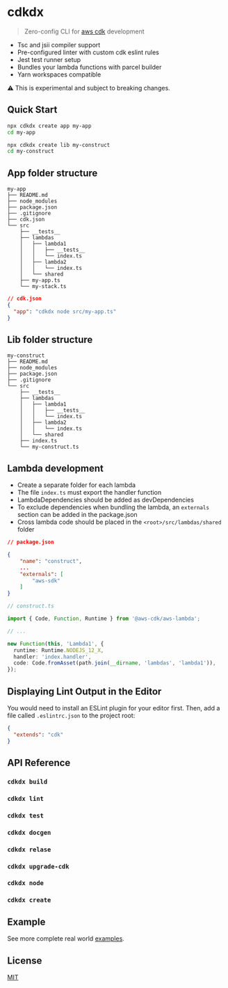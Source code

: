 # cdkdx

> Zero-config CLI for [aws cdk](https://github.com/awslabs/aws-cdk) development

- Tsc and jsii compiler support
- Pre-configured linter with custom cdk eslint rules
- Jest test runner setup
- Bundles your lambda functions with parcel builder
- Yarn workspaces compatible

:warning: This is experimental and subject to breaking changes.

## Quick Start

```sh
npx cdkdx create app my-app
cd my-app
```

```sh
npx cdkdx create lib my-construct
cd my-construct
```

## App folder structure

```
my-app
├── README.md
├── node_modules
├── package.json
├── .gitignore
├── cdk.json
└── src
    ├── __tests__
    ├── lambdas
    │   ├── lambda1
    │   │   ├── __tests__
    │   │   └── index.ts
    │   ├── lambda2
    │   │   └── index.ts
    │   └── shared
    ├── my-app.ts
    └── my-stack.ts
```

```json
// cdk.json
{
  "app": "cdkdx node src/my-app.ts"
}
```

## Lib folder structure

```
my-construct
├── README.md
├── node_modules
├── package.json
├── .gitignore
└── src
    ├── __tests__
    ├── lambdas
    │   ├── lambda1
    │   │   ├── __tests__
    │   │   └── index.ts
    │   ├── lambda2
    │   │   └── index.ts
    │   └── shared
    ├── index.ts
    └── my-construct.ts
```

## Lambda development

- Create a separate folder for each lambda
- The file `index.ts` must export the handler function
- LambdaDependencies should be added as devDependencies
- To exclude dependencies when bundling the lambda, an `externals` section can be added in the package.json
- Cross lambda code should be placed in the `<root>/src/lambdas/shared` folder

```json
// package.json

{
    "name": "construct",
    ...
    "externals": [
        "aws-sdk"
    ]
}
```

```typescript
// construct.ts

import { Code, Function, Runtime } from '@aws-cdk/aws-lambda';

// ...

new Function(this, 'Lambda1', {
  runtime: Runtime.NODEJS_12_X,
  handler: 'index.handler',
  code: Code.fromAsset(path.join(__dirname, 'lambdas', 'lambda1')),
});
```

## Displaying Lint Output in the Editor

You would need to install an ESLint plugin for your editor first. Then, add a file called `.eslintrc.json` to the project root:

```json
{
  "extends": "cdk"
}
```

## API Reference

### `cdkdx build`

### `cdkdx lint`

### `cdkdx test`

### `cdkdx docgen`

### `cdkdx relase`

### `cdkdx upgrade-cdk`

### `cdkdx node`

### `cdkdx create`

## Example

See more complete real world [examples](https://github.com/cloudcomponents/cdk-constructs).

## License

[MIT](LICENSE)
